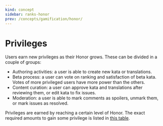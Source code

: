 ```yaml
---
kind: concept
sidebar: ranks-honor
prev: /concepts/gamification/honor/
---
```


# Privileges

Users earn new privileges as their Honor grows. These can be divided in a couple of groups:

- Authoring activities: a user is able to create new kata or translations.
- Beta process: a user can vote on ranking and satisfaction of beta kata. Votes of more privileged users have more power than the others.
- Content curation: a user can approve kata and translations after reviewing them, or edit kata to fix issues.
- Moderation: a user is able to mark comments as spoilers, unmark them, or mark issues as resolved.

Privileges are earned by reaching a certain level of Honor. The exact required amounts to gain some privilege is listed in [this table](/references/gamification//privileges/).
